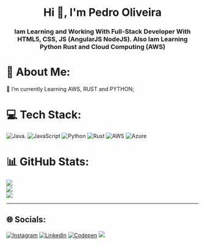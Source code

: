 <h1 align="center">Hi 👋, I'm Pedro Oliveira</h1>
<h3 align="center">Iam Learning and Working With Full-Stack Developer With HTML5, CSS, JS (AngularJS NodeJS). Also Iam Learning Python Rust and Cloud Computing (AWS)</h3>

# 💫 About Me:
🔭 I’m currently Learning AWS, RUST and PYTHON;

# 💻 Tech Stack:
![Java](https://img.shields.io/badge/java-%23ED8B00.svg?style=flat&logo=java&logoColor=white). ![JavaScript](https://img.shields.io/badge/javascript-%23323330.svg?style=flat&logo=javascript&logoColor=%23F7DF1E) ![Python](https://img.shields.io/badge/python-3670A0?style=flat&logo=python&logoColor=ffdd54) ![Rust](https://img.shields.io/badge/rust-%23000000.svg?style=flat&logo=rust&logoColor=white) ![AWS](https://img.shields.io/badge/AWS-%23FF9900.svg?style=flat&logo=amazon-aws&logoColor=white) ![Azure](https://img.shields.io/badge/azure-%230072C6.svg?style=flat&logo=azure-devops&logoColor=white) 
# 📊 GitHub Stats:
![](https://github-readme-stats.vercel.app/api?username=pedrohmaiaoliv&theme=dark&hide_border=false&include_all_commits=false&count_private=false)<br/>
![](https://github-readme-streak-stats.herokuapp.com/?user=pedrohmaiaoliv&theme=dark&hide_border=false)<br/>
![](https://github-readme-stats.vercel.app/api/top-langs/?username=pedrohmaiaoliv&theme=dark&hide_border=false&include_all_commits=false&count_private=false&layout=compact)

---
## 🌐 Socials:
[![Instagram](https://img.shields.io/badge/Instagram-%23E4405F.svg?logo=Instagram&logoColor=white)](https://instagram.com/pedrohmaiaoliv) [![LinkedIn](https://img.shields.io/badge/LinkedIn-%230077B5.svg?logo=linkedin&logoColor=white)](https://linkedin.com/in/pedrohmaiaoliv) [![Codepen](https://img.shields.io/badge/Codepen-000000?style=for-the-badge&logo=codepen&logoColor=white)](https://codepen.io/pedrohmaiaoliv) 
[![](https://visitcount.itsvg.in/api?id=pedrohmaiaoliv&icon=6&color=12)](https://visitcount.itsvg.in)

<!-- Proudly created with GPRM ( https://gprm.itsvg.in ) -->
